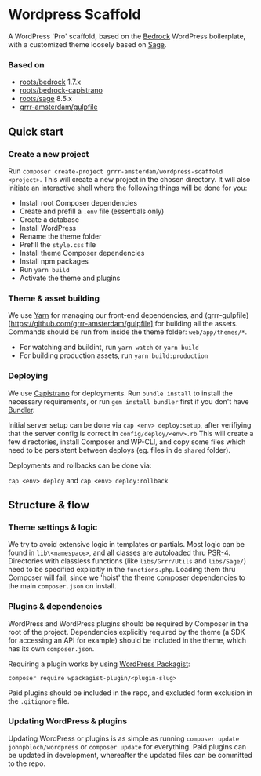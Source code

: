 # Wordpress Scaffold

A WordPress 'Pro' scaffold, based on the [Bedrock](https://github.com/roots/bedrock/) WordPress boilerplate, with a customized theme loosely based on [Sage](https://github.com/roots/sage/).

### Based on

- [roots/bedrock](https://github.com/roots/bedrock/) 1.7.x
- [roots/bedrock-capistrano](https://github.com/roots/bedrock-capistrano/)
- [roots/sage](https://github.com/roots/sage/) 8.5.x
- [grrr-amsterdam/gulpfile](https://github.com/grrr-amsterdam/gulpfile/)

## Quick start

### Create a new project

Run `composer create-project grrr-amsterdam/wordpress-scaffold <project>`.
This will create a new project in the chosen directory. It will also initiate an interactive shell where the following things will be done for you:

- Install root Composer dependencies
- Create and prefill a `.env` file (essentials only)
- Create a database
- Install WordPress
- Rename the theme folder
- Prefill the `style.css` file
- Install theme Composer dependencies
- Install npm packages
- Run `yarn build`
- Activate the theme and plugins

### Theme & asset building

We use [Yarn](https://github.com/yarnpkg/yarn) for managing our front-end dependencies, and (grrr-gulpfile)[https://github.com/grrr-amsterdam/gulpfile] for building all the assets.
Commands should be run from inside the theme folder: `web/app/themes/*`.

- For watching and buildint, run `yarn watch` or `yarn build`
- For building production assets, run `yarn build:production`

### Deploying

We use [Capistrano](https://github.com/capistrano/capistrano) for deployments.
Run `bundle install` to install the necessary requirements, or run `gem install bundler` first if you don't have [Bundler](https://github.com/bundler/bundler).

Initial server setup can be done via `cap <env> deploy:setup`, after verifiying that the server config is correct in `config/deploy/<env>.rb` This will create a few directories, install Composer and WP-CLI, and copy some files which need to be persistent between deploys (eg. files in de `shared` folder).

Deployments and rollbacks can be done via:

`cap <env> deploy` and `cap <env> deploy:rollback`

## Structure & flow

### Theme settings & logic

We try to avoid extensive logic in templates or partials. Most logic can be found in `lib\<namespace>`, and all classes are autoloaded thru [PSR-4](http://www.php-fig.org/psr/psr-4/). Directories with classless functions (like `libs/Grrr/Utils` and `libs/Sage/`) need to be specified explicitly in the `functions.php`. Loading them thru Composer will fail, since we 'hoist' the theme composer dependencies to the main `composer.json` on install.

### Plugins & dependencies

WordPress and WordPress plugins should be required by Composer in the root of the project. Dependencies explicitly required by the theme (a SDK for accessing an API for example) should be included in the theme, which has its own `composer.json`.

Requiring a plugin works by using [WordPress Packagist](https://wpackagist.org/):

```
composer require wpackagist-plugin/<plugin-slug>
```

Paid plugins should be included in the repo, and excluded form exclusion in the `.gitignore` file.

### Updating WordPress & plugins

Updating WordPress or plugins is as simple as running `composer update johnpbloch/wordpress` or `composer update` for everything.
Paid plugins can be updated in development, whereafter the updated files can be committed to the repo.
